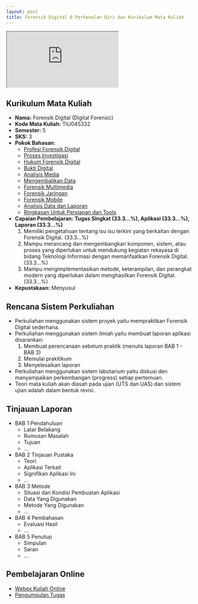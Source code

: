 ```yaml
---
layout: post
title: Forensik Digital 0 Perkenalan Diri dan Kurikulum Mata Kuliah
---
```


<div class="video-container">
	<iframe src="https://0fajarpurnama0.github.io/cv" title="curriculum vitae"></iframe>
</div>

## Kurikulum Mata Kuliah

*   **Nama:** Forensik Digital (Digital Forensic)
*   **Kode Mata Kuliah:** TIU045332
*   **Semester:** 5
*   **SKS:** 3
*   **Pokok Bahasan:**
    *   [Profesi Forensik Digital](materi1)
	*	[Proses Investigasi](materi2)
	*	[Hukum Forensik Digital](materi3)
    *   [Bukti Digital](materi4)
    *   [Analisis Media](materi5)
    *   [Mengembalikan Data](materi6)
    *   [Forensik Multimedia](materi7)
	*	[Forensik Jaringan](materi8)
    *   [Forensik Mobile](materi9)
    *   [Analisis Data dan Laporan](materi10)
    *   [Ringkasan Untuk Persiapan dan Tools](materi11)
*   **Capaian Pembelajaran: Tugas Singkat (33.3...%), Aplikasi (33.3...%), Laporan (33.3...%)**
    1.  Memiliki pengetahuan tentang isu isu terkini yang berkaitan dengan Forensik Digital. (33.3...%)
    2.  Mampu merancang dan mengembangkan komponen, sistem, atau proses yang diperlukan untuk mendukung kegiatan rekayasa di bidang Teknologi Informasi dengan memanfaatkan Forensik Digital. (33.3...%)
    3.  Mampu mengimplementasikan metode, keterampilan, dan perangkat modern yang diperlukan dalam menghasilkan Forensik Digital. (33.3...%)
*   **Kepustakaan:**
    Menyusul

## Rencana Sistem Perkuliahan

*   Perkuliahan menggunakan sistem proyek yaitu mempraktikan Forensik Digital sederhana.
*   Perkuliahan menggunakan sistem ilmiah yaitu membuat laporan aplikasi disarankan:
    1.  Membuat perencanaan sebelum praktik (menulis laporan BAB 1 - BAB 3)
    2.  Memulai prakitikum
    3.  Menyelesaikan laporan
*   Perkuliahan menggunakan sistem labotarium yaitu diskusi den manyampaikan perkembangan (progress) setiap pertemuan.
*   Teori mata kuliah akan diasah pada ujian (UTS dan UAS) dan sistem ujian adalah dalam bentuk revisi.

## Tinjauan Laporan

*   BAB 1 Pendahuluan
    *   Latar Belakang
    *   Rumusan Masalah
    *   Tujuan
    *   ...
*   BAB 2 Tinjauan Pustaka
    *   Teori
    *   Aplikasi Terkait
    *   Signifikan Aplikasi Ini
    *   ...
*   BAB 3 Metode
    *   Situasi dan Kondisi Pembuatan Aplikasi
    *   Data Yang Digunakan
    *   Metode Yang Digunakan
    *   ...
*   BAB 4 Pembahasan
    *   Evaluasi Hasil
    *   ...
*   BAB 5 Penutup
    *   Simpulan
    *   Saran
    *   ...

## Pembelajaran Online

*   [Webex Kuliah Online](https://universitas-udayana.webex.com/meet/fajarpurnama)
*   [Pengumpulan Tugas](https://drive.google.com/drive/folders/1O-0KBZUdoeC_LS0cTjwMmgbvQT9tjLsb?usp=sharing)